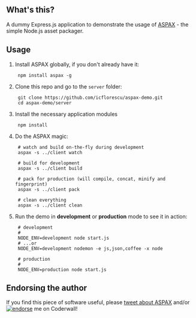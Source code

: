 ## What's this?
A dummy Express.js application to demonstrate the usage of [ASPAX](http://aspax.github.io) - the simple Node.js asset packager.

## Usage

1. Install ASPAX globally, if you don't already have it:

        npm install aspax -g

2. Clone this repo and go to the `server` folder:

        git clone https://github.com/icflorescu/aspax-demo.git
        cd aspax-demo/server

3. Install the necessary application modules

        npm install

4. Do the ASPAX magic:

        # watch and build on-the-fly during development
        aspax -s ../client watch

        # build for development
        aspax -s ../client build

        # pack for production (will compile, concat, minify and fingerprint)
        aspax -s ../client pack

        # clean everything
        aspax -s ../client clean

5. Run the demo in **development** or **production** mode to see it in action:

        # development
        #
        NODE_ENV=development node start.js
        # ...or
        NODE_ENV=development nodemon -e js,json,coffee -x node

        # production
        #
        NODE_ENV=production node start.js

## Endorsing the author
If you find this piece of software useful, please [tweet about ASPAX](http://twitter.com/share?text=Checkout%20ASPAX%2C%20the%20simple%20Node.js%20asset%20packager!&url=http%3A%2F%2Faspax.github.io&hashtags=aspax&via=icflorescu) and/or [![endorse](https://api.coderwall.com/icflorescu/endorsecount.png)](https://coderwall.com/icflorescu) me on Coderwall!

